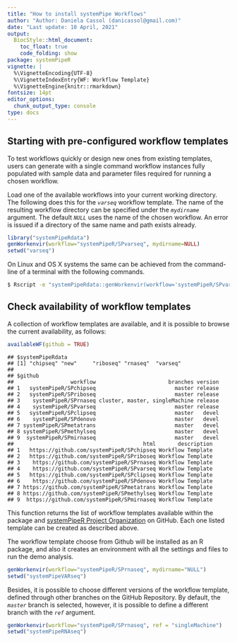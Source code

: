 ```yaml
---
title: "How to install systemPipe Workflows" 
author: "Author: Daniela Cassol (danicassol@gmail.com)"
date: "Last update: 10 April, 2021" 
output:
  BiocStyle::html_document:
    toc_float: true
    code_folding: show
package: systemPipeR
vignette: |
  %\VignetteEncoding{UTF-8}
  %\VignetteIndexEntry{WF: Workflow Template}
  %\VignetteEngine{knitr::rmarkdown}
fontsize: 14pt
editor_options: 
  chunk_output_type: console
type: docs
---
```




## Starting with pre-configured workflow templates

To test workflows quickly or design new ones from existing templates, users can
generate with a single command workflow instances fully populated with sample data 
and parameter files required for running a chosen workflow.

Load one of the available workflows into your current working directory. 
The following does this for the _`varseq`_ workflow template. The name of the resulting 
workflow directory can be specified under the _`mydirname`_ argument. The default _`NULL`_ 
uses the name of the chosen workflow. An error is issued if a directory of the same 
name and path exists already. 


```r
library("systemPipeRdata") 
genWorkenvir(workflow="systemPipeR/SPvarseq", mydirname=NULL)
setwd("varseq")
```

On Linux and OS X systems the same can be achieved from the command-line of a terminal with the following commands.


```bash
$ Rscript -e "systemPipeRdata::genWorkenvir(workflow='systemPipeR/SPvarseq', mydirname=NULL)"
```

## Check availability of workflow templates 

A collection of workflow templates are available, and it is possible to browse the 
current availability, as follows:


```r
availableWF(github = TRUE)
```

```
## $systemPipeRdata
## [1] "chipseq" "new"     "riboseq" "rnaseq"  "varseq" 
## 
## $github
##                  workflow                       branches version
## 1   systemPipeR/SPchipseq                         master release
## 2   systemPipeR/SPriboseq                         master release
## 3    systemPipeR/SPrnaseq cluster, master, singleMachine release
## 4    systemPipeR/SPvarseq                         master release
## 5   systemPipeR/SPclipseq                         master   devel
## 6    systemPipeR/SPdenovo                         master   devel
## 7 systemPipeR/SPmetatrans                         master   devel
## 8 systemPipeR/SPmethylseq                         master   devel
## 9  systemPipeR/SPmirnaseq                         master   devel
##                                         html       description
## 1   https://github.com/systemPipeR/SPchipseq Workflow Template
## 2   https://github.com/systemPipeR/SPriboseq Workflow Template
## 3    https://github.com/systemPipeR/SPrnaseq Workflow Template
## 4    https://github.com/systemPipeR/SPvarseq Workflow Template
## 5   https://github.com/systemPipeR/SPclipseq Workflow Template
## 6    https://github.com/systemPipeR/SPdenovo Workflow Template
## 7 https://github.com/systemPipeR/SPmetatrans Workflow Template
## 8 https://github.com/systemPipeR/SPmethylseq Workflow Template
## 9  https://github.com/systemPipeR/SPmirnaseq Workflow Template
```

This function returns the list of workflow templates available within the package 
and [systemPipeR Project Organization](https://github.com/systemPipeR) on GitHub. Each one 
listed template can be created as described above. 

The workflow template choose from Github will be installed as an R package, and 
also it creates an environment with all the settings and files to run the demo analysis.


```r
genWorkenvir(workflow="systemPipeR/SPrnaseq", mydirname="NULL")
setwd("systemPipeVARseq")
```

Besides, it is possible to choose different versions of the workflow template, 
defined through other branches on the GitHub Repository. By default, the _`master`_ 
branch is selected, however, it is possible to define a different branch with the _`ref`_ argument. 


```r
genWorkenvir(workflow="systemPipeR/SPrnaseq", ref = "singleMachine")
setwd("systemPipeRNAseq")
```
